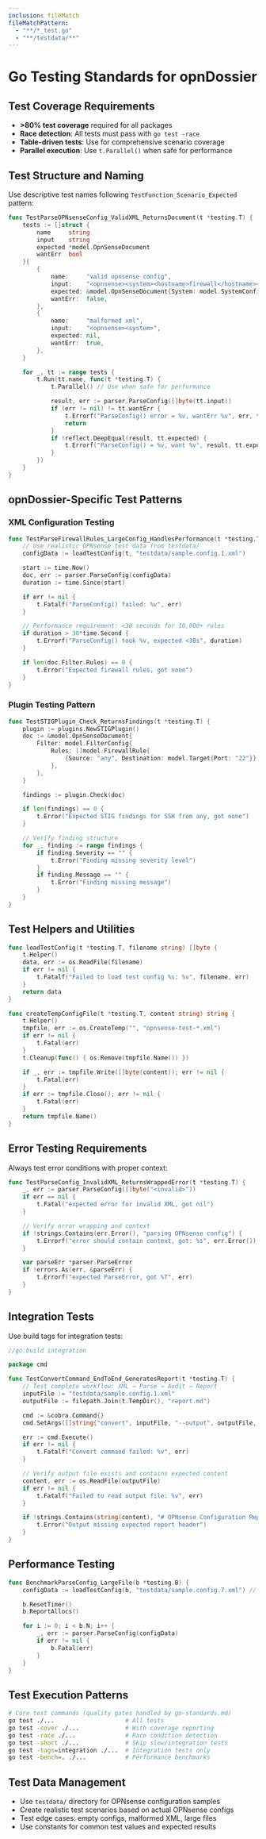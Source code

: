 ```yaml
---
inclusion: fileMatch
fileMatchPattern:
  - "**/*_test.go"
  - "**/testdata/**"
---
```


# Go Testing Standards for opnDossier

## Test Coverage Requirements

- **>80% test coverage** required for all packages
- **Race detection**: All tests must pass with `go test -race`
- **Table-driven tests**: Use for comprehensive scenario coverage
- **Parallel execution**: Use `t.Parallel()` when safe for performance

## Test Structure and Naming

Use descriptive test names following `TestFunction_Scenario_Expected` pattern:

```go
func TestParseOPNsenseConfig_ValidXML_ReturnsDocument(t *testing.T) {
    tests := []struct {
        name     string
        input    string
        expected *model.OpnSenseDocument
        wantErr  bool
    }{
        {
            name:     "valid opnsense config",
            input:    "<opnsense><system><hostname>firewall</hostname></system></opnsense>",
            expected: &model.OpnSenseDocument{System: model.SystemConfig{Hostname: "firewall"}},
            wantErr:  false,
        },
        {
            name:     "malformed xml",
            input:    "<opnsense><system>",
            expected: nil,
            wantErr:  true,
        },
    }

    for _, tt := range tests {
        t.Run(tt.name, func(t *testing.T) {
            t.Parallel() // Use when safe for performance

            result, err := parser.ParseConfig([]byte(tt.input))
            if (err != nil) != tt.wantErr {
                t.Errorf("ParseConfig() error = %v, wantErr %v", err, tt.wantErr)
                return
            }
            if !reflect.DeepEqual(result, tt.expected) {
                t.Errorf("ParseConfig() = %v, want %v", result, tt.expected)
            }
        })
    }
}
```

## opnDossier-Specific Test Patterns

### XML Configuration Testing

```go
func TestParseFirewallRules_LargeConfig_HandlesPerformance(t *testing.T) {
    // Use realistic OPNsense test data from testdata/
    configData := loadTestConfig(t, "testdata/sample.config.1.xml")

    start := time.Now()
    doc, err := parser.ParseConfig(configData)
    duration := time.Since(start)

    if err != nil {
        t.Fatalf("ParseConfig() failed: %v", err)
    }

    // Performance requirement: <30 seconds for 10,000+ rules
    if duration > 30*time.Second {
        t.Errorf("ParseConfig() took %v, expected <30s", duration)
    }

    if len(doc.Filter.Rules) == 0 {
        t.Error("Expected firewall rules, got none")
    }
}
```

### Plugin Testing Pattern

```go
func TestSTIGPlugin_Check_ReturnsFindings(t *testing.T) {
    plugin := plugins.NewSTIGPlugin()
    doc := &model.OpnSenseDocument{
        Filter: model.FilterConfig{
            Rules: []model.FirewallRule{
                {Source: "any", Destination: model.Target{Port: "22"}}, // SSH from any
            },
        },
    }

    findings := plugin.Check(doc)

    if len(findings) == 0 {
        t.Error("Expected STIG findings for SSH from any, got none")
    }

    // Verify finding structure
    for _, finding := range findings {
        if finding.Severity == "" {
            t.Error("Finding missing severity level")
        }
        if finding.Message == "" {
            t.Error("Finding missing message")
        }
    }
}
```

## Test Helpers and Utilities

```go
func loadTestConfig(t *testing.T, filename string) []byte {
    t.Helper()
    data, err := os.ReadFile(filename)
    if err != nil {
        t.Fatalf("Failed to load test config %s: %v", filename, err)
    }
    return data
}

func createTempConfigFile(t *testing.T, content string) string {
    t.Helper()
    tmpfile, err := os.CreateTemp("", "opnsense-test-*.xml")
    if err != nil {
        t.Fatal(err)
    }
    t.Cleanup(func() { os.Remove(tmpfile.Name()) })

    if _, err := tmpfile.Write([]byte(content)); err != nil {
        t.Fatal(err)
    }
    if err := tmpfile.Close(); err != nil {
        t.Fatal(err)
    }
    return tmpfile.Name()
}
```

## Error Testing Requirements

Always test error conditions with proper context:

```go
func TestParseConfig_InvalidXML_ReturnsWrappedError(t *testing.T) {
    _, err := parser.ParseConfig([]byte("<invalid>"))
    if err == nil {
        t.Fatal("expected error for invalid XML, got nil")
    }

    // Verify error wrapping and context
    if !strings.Contains(err.Error(), "parsing OPNsense config") {
        t.Errorf("error should contain context, got: %s", err.Error())
    }

    var parseErr *parser.ParseError
    if !errors.As(err, &parseErr) {
        t.Errorf("expected ParseError, got %T", err)
    }
}
```

## Integration Tests

Use build tags for integration tests:

```go
//go:build integration

package cmd

func TestConvertCommand_EndToEnd_GeneratesReport(t *testing.T) {
    // Test complete workflow: XML → Parse → Audit → Report
    inputFile := "testdata/sample.config.1.xml"
    outputFile := filepath.Join(t.TempDir(), "report.md")

    cmd := &cobra.Command{}
    cmd.SetArgs([]string{"convert", inputFile, "--output", outputFile, "--audit"})

    err := cmd.Execute()
    if err != nil {
        t.Fatalf("Convert command failed: %v", err)
    }

    // Verify output file exists and contains expected content
    content, err := os.ReadFile(outputFile)
    if err != nil {
        t.Fatalf("Failed to read output file: %v", err)
    }

    if !strings.Contains(string(content), "# OPNsense Configuration Report") {
        t.Error("Output missing expected report header")
    }
}
```

## Performance Testing

```go
func BenchmarkParseConfig_LargeFile(b *testing.B) {
    configData := loadTestConfig(b, "testdata/sample.config.7.xml") // Large config

    b.ResetTimer()
    b.ReportAllocs()

    for i := 0; i < b.N; i++ {
        _, err := parser.ParseConfig(configData)
        if err != nil {
            b.Fatal(err)
        }
    }
}
```

## Test Execution Patterns

```bash
# Core test commands (quality gates handled by go-standards.md)
go test ./...                    # All tests
go test -cover ./...             # With coverage reporting
go test -race ./...              # Race condition detection
go test -short ./...             # Skip slow/integration tests
go test -tags=integration ./...  # Integration tests only
go test -bench=. ./...           # Performance benchmarks
```

## Test Data Management

- Use `testdata/` directory for OPNsense configuration samples
- Create realistic test scenarios based on actual OPNsense configs
- Test edge cases: empty configs, malformed XML, large files
- Use constants for common test values and expected results
